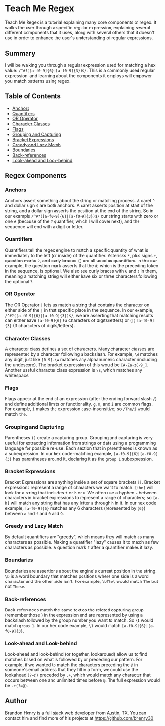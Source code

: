 # Teach Me Regex

Teach Me Regex is a tutorial explaining many core components of regex. It walks the user through a specific regular expression, explaining several different components that it uses, along with several others that it doesn't use in order to enhance the user's understanding of regular expressions.

## Summary

I will be walking you through a regular expression used for matching a hex value: `/^#?([a-f0-9]{6}|[a-f0-9]{3})$/`. This is a commonly used regular expression, and learning about the components it employs will empower you match patterns using regex.

## Table of Contents

- [Anchors](#anchors)
- [Quantifiers](#quantifiers)
- [OR Operator](#or-operator)
- [Character Classes](#character-classes)
- [Flags](#flags)
- [Grouping and Capturing](#grouping-and-capturing)
- [Bracket Expressions](#bracket-expressions)
- [Greedy and Lazy Match](#greedy-and-lazy-match)
- [Boundaries](#boundaries)
- [Back-references](#back-references)
- [Look-ahead and Look-behind](#look-ahead-and-look-behind)

## Regex Components

### Anchors

Anchors assert something about the string or matching process. A caret `^` and dollar sign `$` are both anchors. A caret asserts position at start of the string, and a dollar sign asserts the position at the end of the string. So in our example  `/^#?([a-f0-9]{6}|[a-f0-9]{3})$/` our string starts with zero or one `#` (because of the `?` quantifier, which I will cover next), and the sequence will end with a digit or letter.

### Quantifiers

Quantifiers tell the regex engine to match a specific quantity of what is immediately to the left (or inside) of the quantifier. Asterisks `*`, plus signs `+`, question marks `?`, and curly braces `{}` are all used as quantifiers. In the our example, the question mark asserts that the `#`, which is the preceding token in the sequence, is optional. We also see curly braces with `6` and `3` in them, meaning a matching string will either have six or three characters following the optional `?`.

### OR Operator

The OR Operator `|` lets us match a string that contains the character on either side of the `|` in that specific place in the sequence. In our example, `/^#?([a-f0-9]{6}|[a-f0-9]{3})$/`, we are asserting that matching results can either have `[a-f0-9]{6}` (6 characters of digits/letters) or (`|`) `[a-f0-9]{3}` (3 characters of digits/letters).

### Character Classes

A character class defines a set of characters. Many character classes are represented by a character following a backslash. For example, `\d` matches any digit, just like `[0-9]`. `\w` matches any alphanumeric character (including the undescore). The bracket expression of this would be `[A-Za-z0-9_]`. Another useful character class expression is `\s`, which matches any whitespace.

### Flags

Flags appear at the end of an expression (after the ending forward slash `/`) and define additional limits or functionality. `g`, `m`, and `i` are common flags. For example, `i` makes the expression case-insensitive; so `/The/i` would match `the`.

### Grouping and Capturing

Parentheses `()` create a capturing group. Grouping and capturing is very useful for extracting information from strings or data using a programming language for possible re-use. Each section that in parentheses is known as a subexpression. In our hex code-matching example, `[a-f0-9]{6}|[a-f0-9]{3}` has parentheses around it, declaring it as the `group 1` subexpression.

### Bracket Expressions

Bracket Expressions are anything inside a set of square brackets `[]`. Bracket expressions represent a range of characters we want to match. `[the]` will look for a string that includes `t` or `h` or `e`. We often use a hyphen `-` between characters in bracket expressions to represent a range of characters; so `[a-h]` will match any string that has any letter `a` through `h` in it. In our hex code example, `[a-f0-9]{6}` matches any 6 characters (represented by `{6}`) between `a` and `f` and `0` and `9`. 

### Greedy and Lazy Match
By default quantifiers are "greedy", which means they will match as many characters as possible. Making a quantifier "lazy" causes it to match as few characters as possible. A question mark `?` after a quantifier makes it lazy. 

### Boundaries

Boundaries are assertions about the engine's current position in the string. `\b` is a word boundary that matches positions where one side is a word character and the other side isn't. For example, `\bThe\` would match `The` but not `These`.

### Back-references

Back-references match the same text as the related capturing group (remember those ) in the expression and are represented by using a backslash followed by the group number you want to match. So `\1` would match `group 1`. In our hex code example, `\1` would match `[a-f0-9]{6}|[a-f0-9]{3}`.

### Look-ahead and Look-behind

Look-ahead and look-behind (or together, lookaround) allow us to find matches based on what is followed by or preceding our pattern. For example, if we wanted to match the characters preceding the `@` in someone's email address that they fill in a form, we could use the lookahead `(?=@)` preceded by `.+`, which would match any character that occurs between one and unlimited times before `@`. The full expression would be `.+(?=@)`.

## Author

Brandon Henry is a full stack web developer from Austin, TX. You can contact him and find more of his projects at https://github.com/bhenry30
